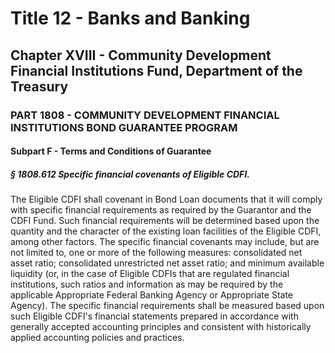 
# Title 12 - Banks and Banking
## Chapter XVIII - Community Development Financial Institutions Fund, Department of the Treasury
### PART 1808 - COMMUNITY DEVELOPMENT FINANCIAL INSTITUTIONS BOND GUARANTEE PROGRAM
#### Subpart F - Terms and Conditions of Guarantee
##### § 1808.612 Specific financial covenants of Eligible CDFI.

The Eligible CDFI shall covenant in Bond Loan documents that it will comply with specific financial requirements as required by the Guarantor and the CDFI Fund. Such financial requirements will be determined based upon the quantity and the character of the existing loan facilities of the Eligible CDFI, among other factors. The specific financial covenants may include, but are not limited to, one or more of the following measures: consolidated net asset ratio; consolidated unrestricted net asset ratio; and minimum available liquidity (or, in the case of Eligible CDFIs that are regulated financial institutions, such ratios and information as may be required by the applicable Appropriate Federal Banking Agency or Appropriate State Agency). The specific financial requirements shall be measured based upon such Eligible CDFI's financial statements prepared in accordance with generally accepted accounting principles and consistent with historically applied accounting policies and practices.
